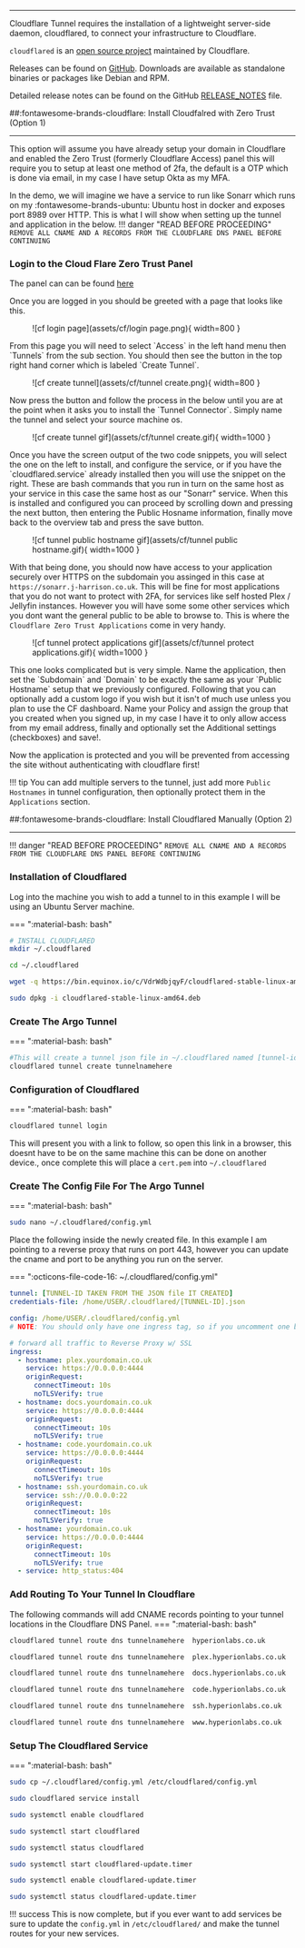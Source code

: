 ****
Cloudflare Tunnel requires the installation of a lightweight server-side daemon, cloudflared, to connect your infrastructure to Cloudflare. 

`cloudflared` is an [open source project](https://github.com/cloudflare/cloudflared) maintained by Cloudflare.

Releases can be found on [GitHub](https://github.com/cloudflare/cloudflared/releases). Downloads are available as standalone binaries or packages like Debian and RPM.

Detailed release notes can be found on the GitHub [RELEASE_NOTES](https://github.com/cloudflare/cloudflared/blob/master/RELEASE_NOTES) file.

##:fontawesome-brands-cloudflare: Install Cloudfalred with Zero Trust (Option 1)
****
This option will assume you have already setup your domain in Cloudflare and enabled the Zero Trust (formerly Cloudflare Access) panel this will require you to setup at least one method of 2fa, the default is a OTP which is done via email, in my case I have setup Okta as my MFA. 

In the demo, we will imagine we have a service to run like Sonarr which runs on my :fontawesome-brands-ubuntu: Ubuntu host in docker and exposes port 8989 over HTTP. This is what I will show when setting up the tunnel and application in the below.
!!! danger "READ BEFORE PROCEEDING"
    `REMOVE ALL CNAME AND A RECORDS FROM THE CLOUDFLARE DNS PANEL BEFORE CONTINUING`

### Login to the Cloud Flare Zero Trust Panel 
The panel can can be found [here](https://dash.cloudflare.com)

Once you are logged in you should be greeted with a page that looks like this.
<figure markdown>
  ![cf login page](assets/cf/login page.png){ width=800 }
</figure>
From this page you will need to select `Access` in the left hand menu then `Tunnels` from the sub section. You should then see the button in the top right hand corner which is labeled `Create Tunnel`.
<figure markdown>
  ![cf create tunnel](assets/cf/tunnel create.png){ width=800 }
</figure>
Now press the button and follow the process in the below until you are at the point when it asks you to install the `Tunnel Connector`. Simply name the tunnel and select your source machine os.
<figure markdown>
  ![cf create tunnel gif](assets/cf/tunnel create.gif){ width=1000 }
</figure>
Once you have the screen output of the two code snippets, you will select the one on the left to install, and configure the service, or if you have the `cloudflared.service` already installed then you will use the snippet on the right.
These are bash commands that you run in turn on the same host as your service in this case the same host as our "Sonarr" service.
When this is installed and configured you can proceed by scrolling down and pressing the next button, then entering the Public Hosname information, finally move back to the overview tab and press the save button.
<figure markdown>
  ![cf tunnel public hostname gif](assets/cf/tunnel public hostname.gif){ width=1000 }
</figure>

With that being done, you should now have access to your application securely over HTTPS on the subdomain you assinged in this case at `https://sonarr.j-harrison.co.uk`. This will be fine for most applications that you do not want to protect with 2FA, for services like self hosted Plex / Jellyfin instances. However you will have some some other services which you dont want the general public to be able to browse to. This is where the `Cloudflare Zero Trust Applications` come in very handy.
<figure markdown>
  ![cf tunnel protect applications gif](assets/cf/tunnel protect applications.gif){ width=1000 }
</figure>
This one looks complicated but is very simple. Name the application, then set the `Subdomain` and `Domain` to be exactly the same as your `Public Hostname` setup that we previously configured. Following that you can optionally add a custom logo if you wish but it isn't of much use unless you plan to use the CF dashboard. Name your Policy and assign the group that you created when you signed up, in my case I have it to only allow access from my email address, finally and optionally set the Additional settings (checkboxes) and save!.

Now the application is protected and you will be prevented from accessing the site without authenticating with cloudflare first!

!!! tip
    You can add multiple servers to the tunnel, just add more `Public Hostnames` in tunnel configuration, then optionally protect them in the `Applications` section.

##:fontawesome-brands-cloudflare: Install Cloudflared Manually (Option 2)
****
!!! danger "READ BEFORE PROCEEDING"
    `REMOVE ALL CNAME AND A RECORDS FROM THE CLOUDFLARE DNS PANEL BEFORE CONTINUING`

### Installation of Cloudflared

Log into the machine you wish to add a tunnel to in this example I will be using an Ubuntu Server machine.

=== ":material-bash: bash"
``` bash
# INSTALL CLOUDFLARED
mkdir ~/.cloudflared

cd ~/.cloudflared

wget -q https://bin.equinox.io/c/VdrWdbjqyF/cloudflared-stable-linux-amd64.deb

sudo dpkg -i cloudflared-stable-linux-amd64.deb
```

### Create The Argo Tunnel
=== ":material-bash: bash"
``` bash
#This will create a tunnel json file in ~/.cloudflared named [tunnel-id].json
cloudflared tunnel create tunnelnamehere 
```

### Configuration of Cloudflared
=== ":material-bash: bash"
``` bash
cloudflared tunnel login
```

This will present you with a link to follow, so open this link in a browser, this doesnt have to be on the same machine this can be done on another device., once complete this will place a `cert.pem` into `~/.cloudflared`

### Create The Config File For The Argo Tunnel
=== ":material-bash: bash"
``` bash
sudo nano ~/.cloudflared/config.yml
```
Place the following inside the newly created file. In this example I am pointing to a reverse proxy that runs on port 443, however you can update the cname and port to be anything you run on the server.

=== ":octicons-file-code-16: ~/.cloudflared/config.yml"
```yml
tunnel: [TUNNEL-ID TAKEN FROM THE JSON file IT CREATED]
credentials-file: /home/USER/.cloudflared/[TUNNEL-ID].json

config: /home/USER/.cloudflared/config.yml
# NOTE: You should only have one ingress tag, so if you uncomment one block comment the others

# forward all traffic to Reverse Proxy w/ SSL
ingress:
  - hostname: plex.yourdomain.co.uk
    service: https://0.0.0.0:4444
    originRequest:
      connectTimeout: 10s
      noTLSVerify: true
  - hostname: docs.yourdomain.co.uk
    service: https://0.0.0.0:4444
    originRequest:
      connectTimeout: 10s
      noTLSVerify: true
  - hostname: code.yourdomain.co.uk
    service: https://0.0.0.0:4444
    originRequest:
      connectTimeout: 10s
      noTLSVerify: true
  - hostname: ssh.yourdomain.co.uk
    service: ssh://0.0.0.0:22
    originRequest:
      connectTimeout: 10s
      noTLSVerify: true	  
  - hostname: yourdomain.co.uk
    service: https://0.0.0.0:4444
    originRequest:
      connectTimeout: 10s
      noTLSVerify: true
  - service: http_status:404

```

### Add Routing To Your Tunnel In Cloudflare
The following commands will add CNAME records pointing to your tunnel locations in the Cloudflare DNS Panel.
=== ":material-bash: bash"
```bash
cloudflared tunnel route dns tunnelnamehere  hyperionlabs.co.uk

cloudflared tunnel route dns tunnelnamehere  plex.hyperionlabs.co.uk

cloudflared tunnel route dns tunnelnamehere  docs.hyperionlabs.co.uk

cloudflared tunnel route dns tunnelnamehere  code.hyperionlabs.co.uk

cloudflared tunnel route dns tunnelnamehere  ssh.hyperionlabs.co.uk

cloudflared tunnel route dns tunnelnamehere  www.hyperionlabs.co.uk
```

### Setup The Cloudflared Service
=== ":material-bash: bash"
```bash
sudo cp ~/.cloudflared/config.yml /etc/cloudflared/config.yml

sudo cloudflared service install

sudo systemctl enable cloudflared

sudo systemctl start cloudflared

sudo systemctl status cloudflared

sudo systemctl start cloudflared-update.timer

sudo systemctl enable cloudflared-update.timer

sudo systemctl status cloudflared-update.timer
```
!!! success
    This is now complete, but if you ever want to add services be sure to update the `config.yml` in `/etc/cloudflared/` and make the tunnel routes for your new services.
